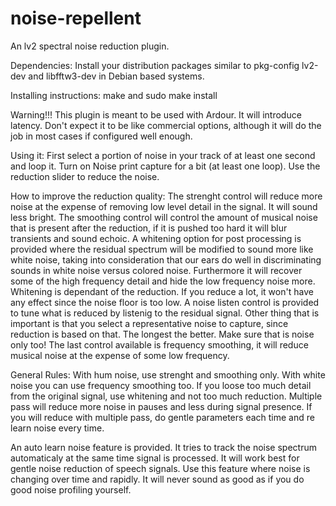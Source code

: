 # noise-repellent

An lv2 spectral noise reduction plugin.

Dependencies: Install your distribution packages similar to pkg-config lv2-dev and libfftw3-dev in Debian based systems.

Installing instructions: make and sudo make install

Warning!!! This plugin is meant to be used with Ardour. It will introduce latency. Don't expect it to be like commercial options, although it will do the job in most cases if configured well enough.

Using it: First select a portion of noise in your track of at least one second and loop it. Turn on Noise print capture for a bit (at least one loop). Use the reduction slider to reduce the noise.

How to improve the reduction quality: The strenght control will reduce more noise at the expense of removing low level detail in the signal. It will sound less bright. The smoothing control will control the amount of musical noise that is present after the reduction, if it is pushed too hard it will blur transients and sound echoic. A whitening option for post processing is provided where the residual spectrum will be modified to sound more like white noise, taking into consideration that our ears do well in discriminating sounds in white noise versus colored noise. Furthermore it will recover some of the high frequency detail and hide the low frequency noise more. Whitening is dependant of the reduction. If you reduce a lot, it won't have any effect since the noise floor is too low. A noise listen control is provided to tune what is reduced by listenig to the residual signal. Other thing that is important is that you select a representative noise to capture, since reduction is based on that. The longest the better. Make sure that is noise only too! The last control available is frequency smoothing, it will reduce musical noise at the expense of some low frequency.

General Rules: With hum noise, use strenght and smoothing only. With white noise you can use frequency smoothing too. If you loose too much detail from the original signal, use whitening and not too much reduction. Multiple pass will reduce more noise in pauses and less during signal presence. If you will reduce with multiple pass, do gentle parameters each time and re learn noise every time.

An auto learn noise feature is provided. It tries to track the noise spectrum automaticaly at the same time signal is processed. It will work best for gentle noise reduction of speech signals. Use this feature where noise is changing over time and rapidly. It will never sound as good as if you do good noise profiling yourself.
